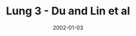 ---
title: Lung 3 - Du and Lin et al
image: https://www.cycif.org/assets/img/du-lin-rashid-nat-protoc-2019/LUNG_3.jpg
date: '2002-01-03'
minerva_link: https://www.cycif.org/data/du-lin-rashid-nat-protoc-2019/osd-LUNG_3.html
info_link: /atlas-datasets/du-lin-rashid-nat-protoc-2019/
show_page_link: false
hide: true
tags:
    - narrated
    - lung
    - cycif
---